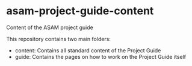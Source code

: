 # asam-project-guide-content
Content of the ASAM project guide

This repository contains two main folders:
- content: Contains all standard content of the Project Guide
- guide: Contains the pages on how to work on the Project Guide itself